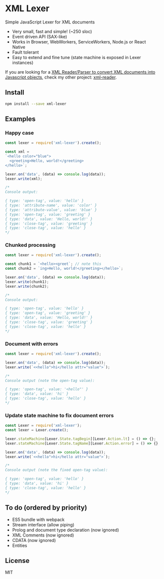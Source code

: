# XML Lexer

Simple JavaScript Lexer for XML documents
- Very small, fast and simple! (~250 sloc)
- Event driven API (SAX-like)
- Works in Browser, WebWorkers, ServiceWorkers, Node.js or React Native
- Fault tolerant
- Easy to extend and fine tune (state machine is exposed in Lexer instances)

If you are looking for a [XML Reader/Parser to convert XML documents into Javascript objects](https://github.com/pladaria/xml-reader), check my other project: [xml-reader](https://github.com/pladaria/xml-reader).

## Install

```bash
npm install --save xml-lexer
```

## Examples

### Happy case

```javascript
const lexer = require('xml-lexer').create();

const xml =
`<hello color="blue">
  <greeting>Hello, world!</greeting>
</hello>`;

lexer.on('data', (data) => console.log(data));
lexer.write(xml);

/*
Console output:

{ type: 'open-tag', value: 'hello' }
{ type: 'attribute-name', value: 'color' }
{ type: 'attribute-value', value: 'blue' }
{ type: 'open-tag', value: 'greeting' }
{ type: 'data', value: 'Hello, world!' }
{ type: 'close-tag', value: 'greeting' }
{ type: 'close-tag', value: 'hello' }
*/
```
### Chunked processing

```javascript
const lexer = require('xml-lexer').create();

const chunk1 = `<hello><greet`; // note this
const chunk2 = `ing>Hello, world!</greeting></hello>`;

lexer.on('data', (data) => console.log(data));
lexer.write(chunk1);
lexer.write(chunk2);

/*
Console output:

{ type: 'open-tag', value: 'hello' }
{ type: 'open-tag', value: 'greeting' }
{ type: 'data', value: 'Hello, world!' }
{ type: 'close-tag', value: 'greeting' }
{ type: 'close-tag', value: 'hello' }
*/
```

### Document with errors

```javascript
const lexer = require('xml-lexer').create();

lexer.on('data', (data) => console.log(data));
lexer.write(`<<hello">hi</hello attr="value">`);

/*
Console output (note the open-tag value):

{ type: 'open-tag', value: '<hello"' }
{ type: 'data', value: 'hi' }
{ type: 'close-tag', value: 'hello' }
*/
```

### Update state machine to fix document errors

```javascript
const Lexer = require('xml-lexer');
const lexer = Lexer.create();

lexer.stateMachine[Lexer.State.tagBegin][Lexer.Action.lt] = () => {};
lexer.stateMachine[Lexer.State.tagName][Lexer.Action.error] = () => {};

lexer.on('data', (data) => console.log(data));
lexer.write(`<<hello">hi</hello attr="value">`);

/*
Console output (note the fixed open-tag value):

{ type: 'open-tag', value: 'hello' }
{ type: 'data', value: 'hi' }
{ type: 'close-tag', value: 'hello' }
*/
```
## To do (ordered by priority)

- ES5 bundle with webpack
- Stream interface (allow piping)
- Prolog and document type declaration (now ignored)
- XML Comments (now ignored)
- CDATA (now ignored)
- Entities

## License

MIT
